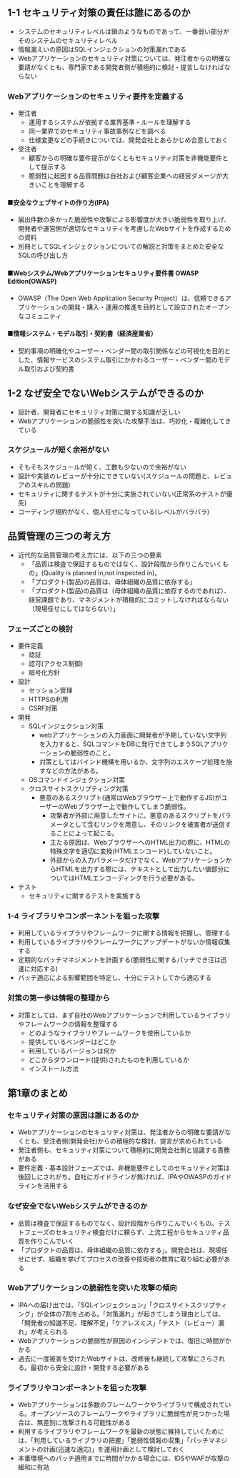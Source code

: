 ## 1-1 セキュリティ対策の責任は誰にあるのか

* システムのセキュリティレベルは鎖のようなものであって、一番弱い部分がそのシステムのセキュリティレベル
* 情報漏えいの原因はSQLインジェクションの対策漏れである
* Webアプリケーションのセキュリティ対策については、発注者からの明確な要請がなくとも、専門家である開発者側が積極的に検討・提言しなければならない

### Webアプリケーションのセキュリティ要件を定義する

* 発注者
    * 運用するシステムが依拠する業界基準・ルールを理解する
    * 同一業界でのセキュリティ事故事例などを調べる
    * 仕様変更などの手続きについては、開発会社とあらかじめ合意しておく
* 受注者
    * 顧客からの明確な要件提示がなくともセキュリティ対策を非機能要件として提示する
    * 脆弱性に起因する品質問題は自社および顧客企業への経営ダメージが大きいことを理解する

#### ■安全なウェブサイトの作り方(IPA)

* 届出件数の多かった脆弱性や攻撃による影響度が大きい脆弱性を取り上げ、開発者や運営側が適切なセキュリティを考慮したWebサイトを作成するための資料
* 別冊としてSQLインジェクションについての解説と対策をまとめた安全なSQLの呼び出し方

#### ■Webシステム/Webアプリケーションセキュリティ要件書 OWASP Edition(OWASP)

* OWASP（The Open Web Application Security Project）は、信頼できるアプリケーションの開発・購入・運用の推進を目的として設立されたオープンなコミュニティ

#### ■情報システム・モデル取引・契約書（経済産業省）

* 契約事項の明確化やユーザー・ベンダー間の取引関係などの可視化を目的とした、情報サービスのシステム取引にかかわるユーザー・ベンダー間のモデル取引および契約書

## 1-2 なぜ安全でないWebシステムができるのか

* 設計者、開発者にセキュリティ対策に関する知識が乏しい
* Webアプリケーションの脆弱性を突いた攻撃手法は、巧妙化・複雑化してきている

### スケジュールが短く余裕がない

* そもそもスケジュールが短く、工数も少ないので余裕がない
* 設計や実装のレビューが十分にできていない(スケジュールの問題と、レビュアのスキルの問題)
* セキュリティに関するテストが十分に実施されていない(正常系のテストが優先)
* コーディング規約がなく、個人任せになっている(レベルがバラバラ)

## 品質管理の三つの考え方

* 近代的な品質管理の考え方には、以下の三つの要素
    * 「品質は検査で保証するものではなく、設計段階から作りこんでいくもの」(Quality is planned in,not inspected in)。
    * 「プロダクト(製品)の品質は、母体組織の品質に依存する」
    * 「プロダクト(製品)の品質は（母体組織の品質に依存するのであれば）、経営課題であり、マネジメントが積極的にコミットしなければならない（現場任せにしてはならない）」

### フェーズごとの検討

* 要件定義
    * 認証
    * 認可(アクセス制御)
    * 暗号化方針
* 設計
    * セッション管理
    * HTTPSの利用
    * CSRF対策
* 開発
    * SQLインジェクション対策
        * webアプリケーションの入力画面に開発者が予期していない文字列を入力すると、SQLコマンドをDBに発行できてしまうSQLアプリケーションの脆弱性のこと。
        * 対策としてはバインド機構を用いるか、文字列のエスケープ処理を施すなどの方法がある。
    * OSコマンドインジェクション対策
    * クロスサイトスクリプティング対策
        * 悪意のあるスクリプト(通常はWebブラウザー上で動作するJS)がユーザーのWebブラウザー上で動作してしまう脆弱性。
            * 攻撃者が外部に用意したサイトに、悪意のあるスクリプトをパラメータとして含むリンクを用意し、そのリンクを被害者が送信することによって起こる。
            * 主たる原因は、WebブラウザーへのHTML出力の際に、HTMLの特殊文字を適切に変換(HTMLエンコード)していないこと。
            * 外部からの入力パラメータだけでなく、WebアプリケーションからHTMLを出力する際には、テキストとして出力したい値部分についてはHTMLエンコーディングを行う必要がある。
* テスト
    * セキュリティに関するテストを実施する

### 1-4 ライブラリやコンポーネントを狙った攻撃

* 利用しているライブラリやフレームワークに関する情報を把握し、管理する
* 利用しているライブラリやフレームワークにアップデートがないか情報収集する
* 定期的なパッチマネジメントを計画する(脆弱性に関するパッチでき汪は迅速に対応する)
* パッチ適応による影響範囲を特定し、十分にテストしてから適応する

### 対策の第一歩は情報の整理から

* 対策としては、まず自社のWebアプリケーションで利用しているライブラリやフレームワークの情報を整理する
    * どのようなライブラリやフレームワークを使用しているか
    * 提供しているベンダーはどこか
    * 利用しているバージョンは何か
    * どこからダウンロード(提供)されたものを利用しているか
    * インストール方法

## 第1章のまとめ

### セキュリティ対策の原因は誰にあるのか

* Webアプリケーションのセキュリティ対策は、発注者からの明確な要請がなくとも、受注者側(開発会社)からの積極的な検討、提言が求められている
* 発注者側も、セキュリティ対策について積極的に開発会社側と協議する責務がある
* 要件定義・基本設計フェーズでは、非機能要件としてのセキュリティ対策は後回しにされがち。自社にガイドラインが無ければ、IPAやOWASPのガイドラインを活用する

### なぜ安全でないWebシステムができるのか

* 品質は検査で保証するものでなく、設計段階から作りこんでいくもの。テストフェーズのセキュリティ検査だけに頼らず、上流工程からセキュリティ品質を作りこんでいく
* 「プロダクトの品質は、母体組織の品質に依存する」。開発会社は、現場任せにせず、組織を挙げてプロセスの改善や技術者の教育に取り組む必要がある

### Webアプリケーションの脆弱性を突いた攻撃の傾向

* IPAへの届け出では、「SQLインジェクション」「クロスサイトスクリプティング」が全体の7割を占める。「対策漏れ」が起きてしまう理由としては、「開発者の知識不足、理解不足」「ケアレスミス」「テスト（レビュー）漏れ」が考えられる
* Webアプリケーションの脆弱性が原因のインシデントでは、復旧に時間がかかる
* 過去に一度被害を受けたWebサイトは、改修後も継続して攻撃にさらされる。最初から安全に設計・開発する必要がある

### ライブラリやコンポーネントを狙った攻撃

* Webアプリケーションは多数のフレームワークやライブラリで構成されている。オープンソースのフレームワークやライブラリに脆弱性が見つかった場合は、無差別に攻撃される可能性がある
* 利用するライブラリやフレームワークを最新の状態に維持していくためには、「利用しているライブラリの把握」「脆弱性情報の収集」「パッチマネジメントの計画(迅速な適応)」を運用計画として検討しておく
* 本番環境へのパッチ適用までに時間がかかる場合には、IDSやWAFが攻撃の緩和に有効